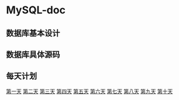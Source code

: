 # MySQL-doc
## 数据库基本设计


## 数据库具体源码


## 每天计划
[第一天]()
[第二天]()
[第三天]()
[第四天]()
[第五天]()
[第六天]()
[第七天]()
[第八天]()
[第九天]()
[第十天]()
